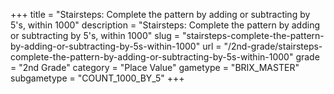 +++
title = "Stairsteps: Complete the pattern by adding or subtracting by 5's, within 1000"
description = "Stairsteps: Complete the pattern by adding or subtracting by 5's, within 1000"
slug = "stairsteps-complete-the-pattern-by-adding-or-subtracting-by-5s-within-1000"
url = "/2nd-grade/stairsteps-complete-the-pattern-by-adding-or-subtracting-by-5s-within-1000"
grade = "2nd Grade"
category = "Place Value"
gametype = "BRIX_MASTER"
subgametype = "COUNT_1000_BY_5"
+++